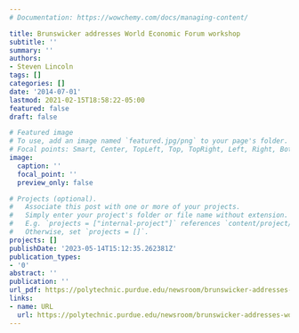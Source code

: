 ```yaml
---
# Documentation: https://wowchemy.com/docs/managing-content/

title: Brunswicker addresses World Economic Forum workshop
subtitle: ''
summary: ''
authors:
- Steven Lincoln
tags: []
categories: []
date: '2014-07-01'
lastmod: 2021-02-15T18:58:22-05:00
featured: false
draft: false

# Featured image
# To use, add an image named `featured.jpg/png` to your page's folder.
# Focal points: Smart, Center, TopLeft, Top, TopRight, Left, Right, BottomLeft, Bottom, BottomRight.
image:
  caption: ''
  focal_point: ''
  preview_only: false

# Projects (optional).
#   Associate this post with one or more of your projects.
#   Simply enter your project's folder or file name without extension.
#   E.g. `projects = ["internal-project"]` references `content/project/deep-learning/index.md`.
#   Otherwise, set `projects = []`.
projects: []
publishDate: '2023-05-14T15:12:35.262381Z'
publication_types:
- '0'
abstract: ''
publication: ''
url_pdf: https://polytechnic.purdue.edu/newsroom/brunswicker-addresses-world-economic-forum-workshop
links:
- name: URL
  url: https://polytechnic.purdue.edu/newsroom/brunswicker-addresses-world-economic-forum-workshop
---
```

